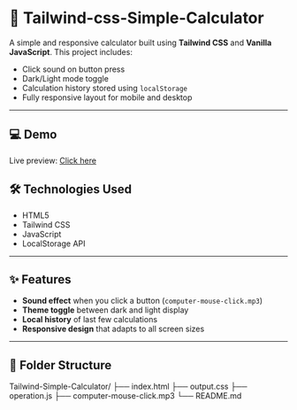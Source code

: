 # 🔢 Tailwind-css-Simple-Calculator

A simple and responsive calculator built using **Tailwind CSS** and **Vanilla JavaScript**. This project includes:

- Click sound on button press  
-  Dark/Light mode toggle  
- Calculation history stored using `localStorage`  
- Fully responsive layout for mobile and desktop

---

## 💻 Demo

Live preview: [Click here](https://Suraj-7874.github.io/tailwind-calculator/)



## 🛠️ Technologies Used

- HTML5
- Tailwind CSS
- JavaScript
- LocalStorage API

---

## ✨ Features

- **Sound effect** when you click a button (`computer-mouse-click.mp3`)
- **Theme toggle** between dark and light display
- **Local history** of last few calculations
- **Responsive design** that adapts to all screen sizes

---

## 📂 Folder Structure

Tailwind-Simple-Calculator/
├── index.html
├── output.css
├── operation.js
├── computer-mouse-click.mp3
└── README.md

